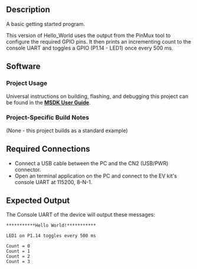 ## Description

A basic getting started program.

This version of Hello_World uses the output from the PinMux tool to configure the required GPIO pins.  It then prints an incrementing count to the console UART and toggles a GPIO (P1.14 - LED1) once every 500 ms.


## Software

### Project Usage

Universal instructions on building, flashing, and debugging this project can be found in the **[MSDK User Guide](https://analog-devices-msdk.github.io/msdk/USERGUIDE/)**.

### Project-Specific Build Notes

(None - this project builds as a standard example)

## Required Connections

-   Connect a USB cable between the PC and the CN2 (USB/PWR) connector.
-   Open an terminal application on the PC and connect to the EV kit's console UART at 115200, 8-N-1.

## Expected Output

The Console UART of the device will output these messages:

```
***********Hello World!***********

LED1 on P1.14 toggles every 500 ms

Count = 0
Count = 1
Count = 2
Count = 3
```

